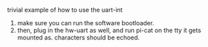 trivial example of how to use the uart-int 
   1. make sure you can run the software bootloader.
   2. then, plug in the hw-uart as well, and run pi-cat on the tty it gets 
      mounted as.  characters should be echoed.
